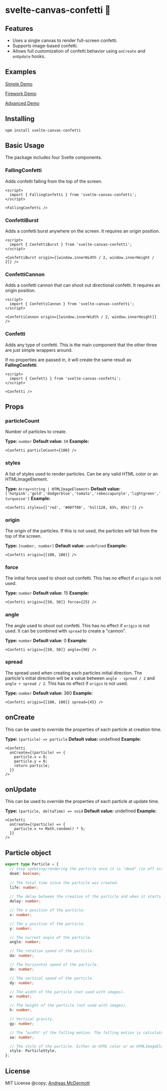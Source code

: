 # svelte-canvas-confetti 🎉

## Features

* Uses a single canvas to render full-screen confetti.
* Supports image-based confetti.
* Allows full customization of confetti behavior using `onCreate` and `onUpdate` hooks.

## Examples

[Simple Demo](https://svelte.dev/repl/651daab486674a71a750b711aac76a7d?version=3.50.1)

[Firework Demo](https://svelte.dev/repl/abee117c2a8848c68299d00605529b66?version=3.50.1)

[Advanced Demo](https://svelte.dev/repl/32552f9527e54eafb2e6d95af183212b?version=3.50.1)

## Installing

```
npm install svelte-canvas-confetti
```

## Basic Usage

The package includes four Svelte components.

### FallingConfetti

Adds confetti falling from the top of the screen.

```svelte
<script>
  import { FallingConfetti } from 'svelte-canvas-confetti';
</script>

<FallingConfetti />
```

### ConfettiBurst

Adds a confetti burst anywhere on the screen. It requires an origin position.

```svelte
<script>
  import { ConfettiBurst } from 'svelte-canvas-confetti';
</script>

<ConfettiBurst origin={[window.innerWidth / 2, window.innerHeight / 2]} />
```

### ConfettiCannon

Adds a confetti cannon that can shoot out directional confetti. It requires an origin position.

```svelte
<script>
  import { ConfettiCannon } from 'svelte-canvas-confetti';
</script>

<ConfettiCannon origin={[window.innerWidth / 2, window.innerHeight]} />
```

### Confetti

Adds any type of confetti. This is the main component that the other three are just simple wrappers around. 

If no properties are passed in, it will create the same result as **FallingConfetti**.

```svelte
<script>
  import { Confetti } from 'svelte-canvas-confetti';
</script>

<Confetti />
```

## Props

### particleCount

Number of particles to create.

**Type:** `number`
**Default value:** `50`
**Example:**

```svelte
<Confetti particleCount={100} />
```

### styles

A list of styles used to render particles. Can be any valid HTML color or an HTMLImageElement.

**Type:** `Array<string | HTMLImageElement>`
**Default value:** `['hotpink','gold','dodgerblue','tomato','rebeccapurple','lightgreen','turquoise']`
**Example:**

```svelte
<Confetti styles={['red', '#00ff00', 'hsl(120, 65%, 85%)']} />
```

### origin

The origin of the particles. If this is not used, the particles will fall from the top of the screen.

**Type:** `[number, number]`
**Default value:** `undefined`
**Example:**

```svelte
<Confetti origin={[100, 100]} />
```

### force

The initial force used to shoot out confetti. This has no effect if `origin` is not used.

**Type:** `number`
**Default value:** 15
**Example:**

```svelte
<Confetti origin={[50, 50]} force={25} />
```

### angle

The angle used to shoot out confetti. This has no effect if `origin` is not used. It can be combined with `spread` to create a "cannon".

**Type:** `number`
**Default value:** 0
**Example:**

```svelte
<Confetti origin={[50, 50]} angle={90} />
```

### spread

The spread used when creating each particles initial direction. The particle's initial direction will be a value between `angle - spread / 2` and `angle + spread / 2`. This has no effect if `origin` is not used.

**Type:** `number`
**Default value:** 360
**Example:**

```svelte
<Confetti origin={[100, 100]} spread={45} />
```

## onCreate

This can be used to override the properties of each particle at creation time.

**Type:** `(particle) => particle`
**Default value:** undefined
**Example:**

```svelte
<Confetti 
  onCreate={(particle) => {
    particle.x = 0;
    particle.y = 0;
    return particle;
  }} 
/>
```

## onUpdate

This can be used to override the properties of each particle at update time.

**Type:** `(particle, deltaTime) => void`
**Default value:** undefined
**Example:**

```svelte
<Confetti 
  onCreate={(particle) => {
    particle.x += Math.random() * 5;
  }} 
/>
```

## Particle object

```ts
export type Particle = {
  // Stop updating/rendering the particle once it is "dead" (ie off screen) 
  dead: boolean;
  
  // The total time since the particle was created.
  life: number;
  
  // The delay between the creation of the particle and when it starts updating/rendering (in seconds).
  delay: number;

  // The x position of the particle.
  x: number;

  // The y position of the particle.
  y: number;

  // The current angle of the particle.
  angle: number;

  // The rotation speed of the particle.
  da: number;

  // The horizontal speed of the particle.
  dx: number;

  // The vertical speed of the particle.
  dy: number;

  // The width of the particle (not used with images).
  w: number;

  // The height of the particle (not used with images).
  h: number;

  // Vertical gravity.
  gy: number;

  // The "width" of the falling motion. The falling motion is calculated as Math.sin(life * xw)
  xw: number;

  // The style of the particle. Either an HTML color or an HTMLImageElement.
  style: ParticleStyle;
};
```

## License

MIT License @copy; [Andreas McDermott](https://github.com/andreasmcdermott)